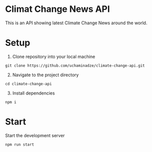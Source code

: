 # Climat Change News API
This is an API showing latest Climate Change News around the world.


# Setup

1. Clone repository into your local machine

```
git clone https://github.com/uchaminadze/climate-change-api.git
```

2. Navigate to the project directory

```
cd climate-change-api
```

3. Install dependencies

```
npm i
```


# Start

Start the development server

```
npm run start
```